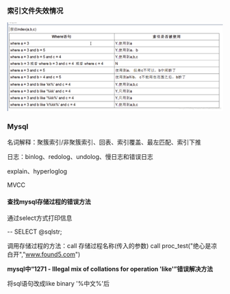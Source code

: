 ### 索引文件失效情况

![mysql-index](..\images\mysql-index.png)

### Mysql

名词解释：聚簇索引/非聚簇索引、回表、索引覆盖、最左匹配、索引下推

日志：binlog、redolog、undolog、慢日志和错误日志

explain、hyperloglog

MVCC

#### 查找mysql存储过程的错误方法

通过select方式打印信息

 -- SELECT @sqlstr; 

调用存储过程的方法：call 存储过程名称(传入的参数)     call proc_test("绝心是凉白开","www.found5.com")

**mysql中“1271 - Illegal mix of collations for operation 'like'”错误解决方法**

将sql语句改成like binary '%中文%'后